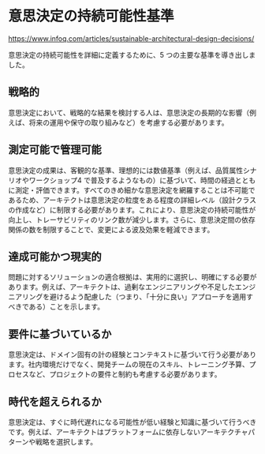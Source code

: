 # 意思決定の持続可能性基準

<https://www.infoq.com/articles/sustainable-architectural-design-decisions/>

意思決定の持続可能性を詳細に定義するために、5 つの主要な基準を導き出しました。

## 戦略的

意思決定において、戦略的な結果を検討する人は、意思決定の長期的な影響（例えば、将来の運用や保守の取り組みなど）を考慮する必要があります。

## 測定可能で管理可能

意思決定の成果は、客観的な基準、理想的には数値基準（例えば、品質属性シナリオやワークショップ4 で普及するようなもの）に基づいて、時間の経過とともに測定・評価できます。すべてのきめ細かな意思決定を網羅することは不可能であるため、アーキテクトは意思決定の粒度をある程度の詳細レベル（設計クラスの作成など）に制限する必要があります。これにより、意思決定の持続可能性が向上し、トレーサビリティのリンク数が減少します。さらに、意思決定間の依存関係の数を制限することで、変更による波及効果を軽減できます。

## 達成可能かつ現実的

問題に対するソリューションの適合根拠は、実用的に選択し、明確にする必要があります。例えば、アーキテクトは、過剰なエンジニアリングや不足したエンジニアリングを避けるよう配慮した（つまり、「十分に良い」アプローチを適用すべきである）ことを示します。

## 要件に基づいているか

意思決定は、ドメイン固有の計の経験とコンテキストに基づいて行う必要があります。社内環境だけでなく、開発チームの現在のスキル、トレーニング予算、プロセスなど、プロジェクトの要件と制約も考慮する必要があります。

## 時代を超えられるか

意思決定は、すぐに時代遅れになる可能性が低い経験と知識に基づいて行うべきです。例えば、アーキテクトはプラットフォームに依存しないアーキテクチャパターンや戦略を選択します。